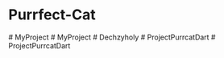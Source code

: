 ﻿# Purrfect-Cat
#   M y P r o j e c t  
 #   M y P r o j e c t  
 #   D e c h z y h o l y  
 #   P r o j e c t P u r r c a t D a r t  
 #   P r o j e c t P u r r c a t D a r t  
 